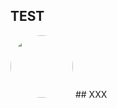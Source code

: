 ## TEST
<!-- PR Status Start -->
<img src="https://avatars.githubusercontent.com/u/44606727?v=4" style="width: 100px;height: 100px;border-radius: 50%;"/>
<!-- PR Status End -->
## XXX
